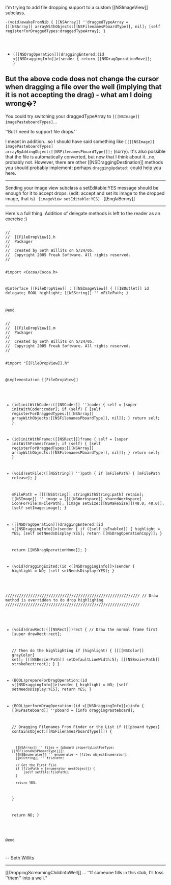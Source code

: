 I'm trying to add file dropping support to a custom [[NSImageView]] subclass.

<code>-(void)awakeFromNib
{
	[[NSArray]] ''draggedTypeArray = [[[NSArray]] arrayWithObjects:[[NSFilenamesPboardType]], nil];
	[self registerForDraggedTypes:draggedTypeArray];
}

- ([[NSDragOperation]])draggingEntered:(id <[[NSDraggingInfo]]>)sender 
{
	return [[NSDragOperationMove]];
}</code>

But the above code does not change the cursor when dragging a file over the well (implying that it is not accepting the drag) - what am I doing wrong�?
----
You could try switching your draggedTypeArray to <code>[[[NSImage]] imagePasteboardTypes]</code>...

''But I need to support file drops.''

I meant in addition...so I should have said something like <code>[[[[NSImage]] imagePasteboardTypes] arrayByAddingObject:[[NSFilenamesPboardType]]];</code> (sorry). It's also possible that the file is automatically converted, but now that I think about it...no, probably not. However, there are other [[NSDraggingDestination]] methods you should probably implement; perhaps <code>draggingUpdated:</code> could help you here.

----

Sending your image view subclass a setEditable:YES message should be enough for it to accept drops: (edit: accept and set its image to the dropped image, that is)
<code>
[imageView setEditable:YES]
</code>
[[EnglaBenny]]


----

Here's a full thing. Addition of delegate methods is left to the reader as an exercise :)


<code>
//
//  [[FileDropView]].h
//  Packager
//
//  Created by Seth Willits on 5/24/05.
//  Copyright 2005 Freak Software. All rights reserved.
//

#import <Cocoa/Cocoa.h>


@interface [[FileDropView]] : [[NSImageView]] {
	[[IBOutlet]] id delegate;
	BOOL highlight;
	[[NSString]] '' mFilePath;
}


@end
</code>


<code>
//
//  [[FileDropView]].m
//  Packager
//
//  Created by Seth Willits on 5/24/05.
//  Copyright 2005 Freak Software. All rights reserved.
//

#import "[[FileDropView]].h"


@implementation [[FileDropView]]



- (id)initWithCoder:([[NSCoder]] '')coder
{
	self = [super initWithCoder:coder];
	if (self) {
		[self registerForDraggedTypes:[[[NSArray]] arrayWithObjects:[[NSFilenamesPboardType]], nil]];
	}
	return self;
}


- (id)initWithFrame:([[NSRect]])frame
{
	self = [super initWithFrame:frame];
	if (self) {
		[self registerForDraggedTypes:[[[NSArray]] arrayWithObjects:[[NSFilenamesPboardType]], nil]];
	}
	return self;
}



- (void)setFile:([[NSString]] '')path
{
	if (mFilePath) {
		[mFilePath release];
	}
	
	mFilePath = [[[[NSString]] stringWithString:path] retain];
	[[NSImage]] '' image = [[[[NSWorkspace]] sharedWorkspace] iconForFile:mFilePath];
	[image setSize:[[NSMakeSize]](48.0, 48.0)];
	[self setImage:image];
}




- ([[NSDragOperation]])draggingEntered:(id <[[NSDraggingInfo]]>)sender
{
	if ([self isEnabled]) {
		highlight = YES;
		[self setNeedsDisplay:YES];
		return [[NSDragOperationCopy]];
	}
	
	return [[NSDragOperationNone]];
}





- (void)draggingExited:(id <[[NSDraggingInfo]]>)sender
{
	highlight = NO;
	[self setNeedsDisplay:YES];
}



///////////////////////////////////////////////////////////
//	Draw method is overridden to do drop highlighing
///////////////////////////////////////////////////////////

- (void)drawRect:([[NSRect]])rect
{
	// Draw the normal frame first
	[super drawRect:rect];
	
	// Then do the highlighting
	if (highlight) {
		[[[[NSColor]] grayColor] set];
		[[[NSBezierPath]] setDefaultLineWidth:5];
		[[[NSBezierPath]] strokeRect:rect];
	}
}



- (BOOL)prepareForDragOperation:(id <[[NSDraggingInfo]]>)sender
{
	highlight = NO;
	[self setNeedsDisplay:YES];
	return YES;
} 



- (BOOL)performDragOperation:(id <[[NSDraggingInfo]]>)info
{
	[[NSPasteboard]] ''pboard = [info draggingPasteboard];
	
	
	// Dragging Filenames From Finder or the List
	if ([[pboard types] containsObject:[[NSFilenamesPboardType]]]) {
		
		[[NSArray]] '' files = [pboard propertyListForType:[[NSFilenamesPboardType]]];
		[[NSEnumerator]] '' enumerator = [files objectEnumerator];
		[[NSString]] '' filePath;
		
		// Get the First File
		if (filePath = [enumerator nextObject]) {
			[self setFile:filePath];
		}
		
		return YES;
	}
	
	return NO;
}




@end

</code>

-- Seth Willits

----

[[DroppingScreamingChildIntoWell]]  ... ''If someone fills in this stub, I'll toss ''them'' into a well.''